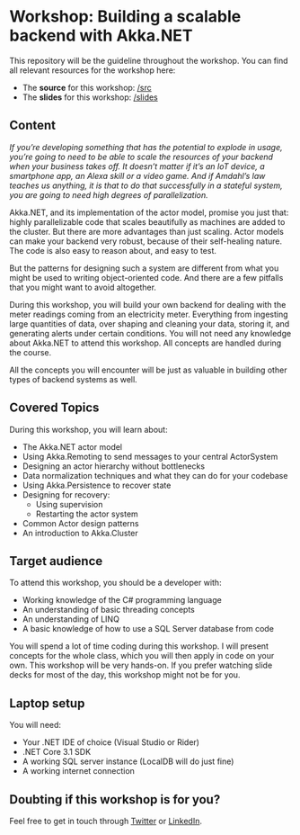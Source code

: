 # Workshop: Building a scalable backend with Akka&#46;NET
This repository will be the guideline throughout the workshop. You can find all relevant resources for the workshop here:
* The **source** for this workshop: [/src](./src/)
* The **slides** for this workshop: [/slides](./slides/)

## Content
_If you’re developing something that has the potential to explode in usage, you’re going to need to be able to scale the resources of your backend when your business takes off. It doesn’t matter if it’s an IoT device, a smartphone app, an Alexa skill or a video game. And if Amdahl’s law teaches us anything, it is that to do that successfully in a stateful system, you are going to need high degrees of parallelization._

Akka&#46;NET, and its implementation of the actor model, promise you just that: highly parallelizable code that scales beautifully as machines are added to the cluster. But there are more advantages than just scaling. Actor models can make your backend very robust, because of their self-healing nature. The code is also easy to reason about, and easy to test.

But the patterns for designing such a system are different from what you might be used to writing object-oriented code. And there are a few pitfalls that you might want to avoid altogether.

During this workshop, you will build your own backend for dealing with the meter readings coming from an electricity meter. Everything from ingesting large quantities of data, over shaping and cleaning your data, storing it, and generating alerts under certain conditions. You will not need any knowledge about Akka&#46;NET to attend this workshop. All concepts are handled during the course.

All the concepts you will encounter will be just as valuable in building other types of backend systems as well.

## Covered Topics

During this workshop, you will learn about:

* The Akka&#46;NET actor model
* Using Akka.Remoting to send messages to your central ActorSystem
* Designing an actor hierarchy without bottlenecks
* Data normalization techniques and what they can do for your codebase
* Using Akka.Persistence to recover state
* Designing for recovery:
  * Using supervision
  * Restarting the actor system
* Common Actor design patterns
* An introduction to Akka.Cluster

## Target audience

To attend this workshop, you should be a developer with:

* Working knowledge of the C# programming language
* An understanding of basic threading concepts
* An understanding of LINQ
* A basic knowledge of how to use a SQL Server database from code

You will spend a lot of time coding during this workshop. I will present concepts for the whole class, which you will then apply in code on your own. This workshop will be very hands-on. If you prefer watching slide decks for most of the day, this workshop might not be for you.

## Laptop setup

You will need: 
* Your .NET IDE of choice (Visual Studio or Rider)
* .NET Core 3.1 SDK
* A working SQL server instance (LocalDB will do just fine)
* A working internet connection

## Doubting if this workshop is for you?

Feel free to get in touch through [Twitter](https://twitter.com/hannes_lowette) or [LinkedIn](https://linkedin.com/in/hanneslowette).
